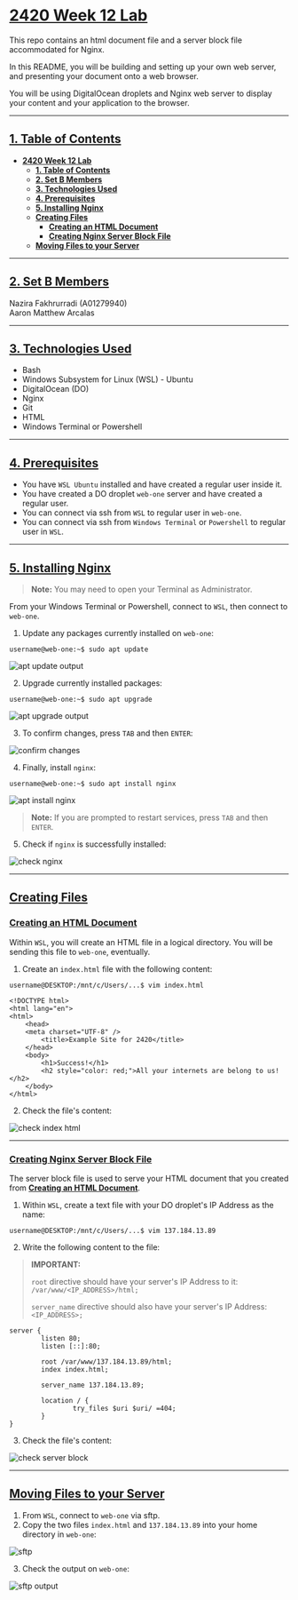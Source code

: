 # <ins>**2420 Week 12 Lab**</ins>

This repo contains an html document file and a server block file accommodated for Nginx.

In this README, you will be building and setting up your own web server, and presenting your document onto a web browser.

You will be using DigitalOcean droplets and Nginx web server to display your content and your application to the browser.

---

## <ins>**1. Table of Contents**</ins>

- [**2420 Week 12 Lab**](#2420-week-12-lab)
  - [**1. Table of Contents**](#1-table-of-contents)
  - [**2. Set B Members**](#2-set-b-members)
  - [**3. Technologies Used**](#3-technologies-used)
  - [**4. Prerequisites**](#4-prerequisites)
  - [**5. Installing Nginx**](#5-installing-nginx)
  - [**Creating Files**](#creating-files)
    - [**Creating an HTML Document**](#creating-an-html-document)
    - [**Creating Nginx Server Block File**](#creating-nginx-server-block-file)
  - [**Moving Files to your Server**](#moving-files-to-your-server)

---

## <ins>**2. Set B Members**</ins>

Nazira Fakhrurradi (A01279940)  
Aaron Matthew Arcalas

---

## <ins>**3. Technologies Used**</ins>

- Bash
- Windows Subsystem for Linux (WSL) - Ubuntu
- DigitalOcean (DO)
- Nginx
- Git
- HTML
- Windows Terminal or Powershell

---

## <ins>**4. Prerequisites**</ins>

- You have `WSL Ubuntu` installed and have created a regular user inside it.
- You have created a DO droplet `web-one` server and have created a regular user.
- You can connect via ssh from `WSL` to regular user in `web-one`.
- You can connect via ssh from `Windows Terminal` or `Powershell` to regular user in `WSL`.

---

## <ins>**5. Installing Nginx**</ins>

> **Note:** You may need to open your Terminal as Administrator.

From your Windows Terminal or Powershell, connect to `WSL`, then connect to `web-one`.

1. Update any packages currently installed on `web-one`:

```
username@web-one:~$ sudo apt update
```

![apt update output](images/apt-update.png "apt update")

2. Upgrade currently installed packages:

```
username@web-one:~$ sudo apt upgrade
```

![apt upgrade output](images/apt-upgrade.png "apt upgrade")

3. To confirm changes, press `TAB` and then `ENTER`:

![confirm changes](images/package-config.png "confirm changes")

4. Finally, install `nginx`:

```
username@web-one:~$ sudo apt install nginx
```

![apt install nginx](images/install-nginx.png "install nginx")

> **Note:** If you are prompted to restart services, press `TAB` and then `ENTER`.

5. Check if `nginx` is successfully installed:

![check nginx](images/list-installed.png "list nginx")

---

## <ins>**Creating Files**</ins>

### <ins>**Creating an HTML Document**</ins>

Within `WSL`, you will create an HTML file in a logical directory. You will be sending this file to `web-one`, eventually.

1. Create an `index.html` file with the following content:

```
username@DESKTOP:/mnt/c/Users/...$ vim index.html
```

```
<!DOCTYPE html>
<html lang="en">
<html>
    <head>
    <meta charset="UTF-8" />
        <title>Example Site for 2420</title>
    </head>
    <body>
        <h1>Success!</h1>
        <h2 style="color: red;">All your internets are belong to us!</h2>
    </body>
</html>
```

2. Check the file's content:

![check index html](images/index-html.png "cat index html")

---

### <ins>**Creating Nginx Server Block File**</ins>

The server block file is used to serve your HTML document that you created from [**Creating an HTML Document**](#creating-an-html-document).

1. Within `WSL`, create a text file with your DO droplet's IP Address as the name:

```
username@DESKTOP:/mnt/c/Users/...$ vim 137.184.13.89
```

2. Write the following content to the file:

> **IMPORTANT:**  
> 
> `root` directive should have your server's IP Address to it: `/var/www/<IP_ADDRESS>/html;`
> 
> `server_name` directive should also have your server's IP Address: `<IP_ADDRESS>;`

```
server {
        listen 80;
        listen [::]:80;

        root /var/www/137.184.13.89/html;
        index index.html;

        server_name 137.184.13.89;

        location / {
                try_files $uri $uri/ =404;
        }
}
```

3. Check the file's content:

![check server block](images/server-block.png "cat server block")

---

## <ins>**Moving Files to your Server**</ins>

1. From `WSL`, connect to `web-one` via sftp.
2. Copy the two files `index.html` and `137.184.13.89` into your home directory in `web-one`:

![sftp](images/sftp.png "use sftp")

3. Check the output on `web-one`:

![sftp output](images/sftp-output.png "sftp output")

